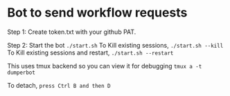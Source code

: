 # Bot to send workflow requests

Step 1: Create token.txt with your github PAT. 

Step 2: Start the bot
```./start.sh```
To Kill existing sessions, `./start.sh --kill`
To Kill existing sessions and restart, `./start.sh --restart`

This uses tmux backend so you can view it for debugging
```tmux a -t dumperbot```

To detach, `press Ctrl B and then D`